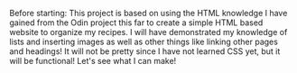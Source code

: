 Before starting:
This project is based on using the HTML knowledge I have gained from the Odin project this far to create a simple HTML based website to organize my recipes.
I will have demonstrated my knowledge of lists and inserting images as well as other things like linking other pages and headings!
It will not be pretty since I have not learned CSS yet, but it will be functional! 
Let's see what I can make!